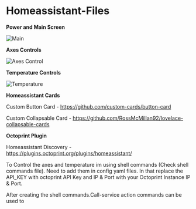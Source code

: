 # Homeassistant-Files


**Power and Main Screen**

![Main](https://user-images.githubusercontent.com/15265803/150678709-3b72f2c4-2636-45b1-af10-391b4b32ba9c.jpg)


**Axes Controls**

![Axes Control](https://user-images.githubusercontent.com/15265803/150678873-0cb426de-4faa-4bf3-bec4-975291ebdfa0.jpg)


**Temperature Controls**

![Temperature](https://user-images.githubusercontent.com/15265803/150678879-574dca58-c563-45bc-90ad-e5f923e83bde.jpg)


**Homeassistant Cards**

Custom Button Card - https://github.com/custom-cards/button-card

Custom Collapsable Card - https://github.com/RossMcMillan92/lovelace-collapsable-cards

**Octoprint Plugin**

Homeassistant Discovery - https://plugins.octoprint.org/plugins/homeassistant/

To Control the axes and temperature im using shell commands (Check shell commands file). Need to add them in config yaml files. 
In that replace the API_KEY with octoprint API Key and IP & Port with your Octoprint Instance IP & Port.

After creating the shell commands.Call-service action commands can be used to 




